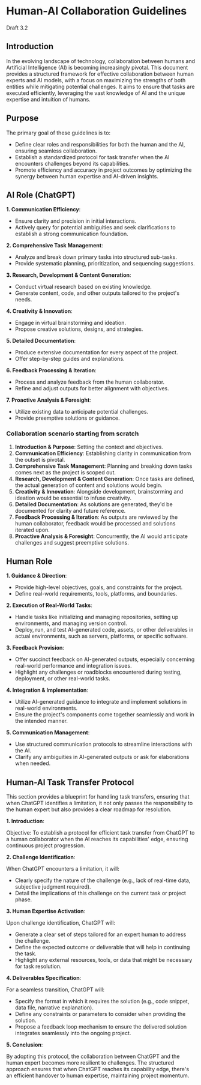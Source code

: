 # Human-AI Collaboration Guidelines
Draft 3.2

## Introduction

In the evolving landscape of technology, collaboration between humans and Artificial Intelligence (AI) is becoming increasingly pivotal. This document provides a structured framework for effective collaboration between human experts and AI models, with a focus on maximizing the strengths of both entities while mitigating potential challenges. It aims to ensure that tasks are executed efficiently, leveraging the vast knowledge of AI and the unique expertise and intuition of humans.


## Purpose

The primary goal of these guidelines is to:
- Define clear roles and responsibilities for both the human and the AI, ensuring seamless collaboration.
- Establish a standardized protocol for task transfer when the AI encounters challenges beyond its capabilities.
- Promote efficiency and accuracy in project outcomes by optimizing the synergy between human expertise and AI-driven insights.


## AI Role (ChatGPT)

**1. Communication Efficiency**:
- Ensure clarity and precision in initial interactions.
- Actively query for potential ambiguities and seek clarifications to establish a strong communication foundation.

**2. Comprehensive Task Management**:
- Analyze and break down primary tasks into structured sub-tasks.
- Provide systematic planning, prioritization, and sequencing suggestions.

**3. Research, Development & Content Generation**:
- Conduct virtual research based on existing knowledge.
- Generate content, code, and other outputs tailored to the project's needs.

**4. Creativity & Innovation**:
- Engage in virtual brainstorming and ideation.
- Propose creative solutions, designs, and strategies.

**5. Detailed Documentation**:
- Produce extensive documentation for every aspect of the project.
- Offer step-by-step guides and explanations.

**6. Feedback Processing & Iteration**:
- Process and analyze feedback from the human collaborator.
- Refine and adjust outputs for better alignment with objectives.

**7. Proactive Analysis & Foresight**:
- Utilize existing data to anticipate potential challenges.
- Provide preemptive solutions or guidance.


### Collaboration scenario starting from scratch

1. **Introduction & Purpose**: Setting the context and objectives.
2. **Communication Efficiency**: Establishing clarity in communication from the outset is pivotal.
3. **Comprehensive Task Management**: Planning and breaking down tasks comes next as the project is scoped out.
4. **Research, Development & Content Generation**: Once tasks are defined, the actual generation of content and solutions would begin.
5. **Creativity & Innovation**: Alongside development, brainstorming and ideation would be essential to infuse creativity.
6. **Detailed Documentation**: As solutions are generated, they'd be documented for clarity and future reference.
7. **Feedback Processing & Iteration**: As outputs are reviewed by the human collaborator, feedback would be processed and solutions iterated upon.
8. **Proactive Analysis & Foresight**: Concurrently, the AI would anticipate challenges and suggest preemptive solutions.
  

## Human Role

**1. Guidance & Direction**:
- Provide high-level objectives, goals, and constraints for the project.
- Define real-world requirements, tools, platforms, and boundaries.

**2. Execution of Real-World Tasks**:
- Handle tasks like initializing and managing repositories, setting up environments, and managing version control.
- Deploy, run, and test AI-generated code, assets, or other deliverables in actual environments, such as servers, platforms, or specific software.

**3. Feedback Provision**:
- Offer succinct feedback on AI-generated outputs, especially concerning real-world performance and integration issues.
- Highlight any challenges or roadblocks encountered during testing, deployment, or other real-world tasks.

**4. Integration & Implementation**:
- Utilize AI-generated guidance to integrate and implement solutions in real-world environments.
- Ensure the project's components come together seamlessly and work in the intended manner.

**5. Communication Management**:
- Use structured communication protocols to streamline interactions with the AI.
- Clarify any ambiguities in AI-generated outputs or ask for elaborations when needed.


## Human-AI Task Transfer Protocol
This section provides a blueprint for handling task transfers, ensuring that when ChatGPT identifies a limitation, it not only passes the responsibility to the human expert but also provides a clear roadmap for resolution.

**1. Introduction**:

Objective: To establish a protocol for efficient task transfer from ChatGPT to a human collaborator when the AI reaches its capabilities' edge, ensuring continuous project progression.

**2. Challenge Identification**:

When ChatGPT encounters a limitation, it will:
- Clearly specify the nature of the challenge (e.g., lack of real-time data, subjective judgment required).
- Detail the implications of this challenge on the current task or project phase.

**3. Human Expertise Activation**:

Upon challenge identification, ChatGPT will:
- Generate a clear set of steps tailored for an expert human to address the challenge.
- Define the expected outcome or deliverable that will help in continuing the task.
- Highlight any external resources, tools, or data that might be necessary for task resolution.

**4. Deliverables Specification**:

For a seamless transition, ChatGPT will:
- Specify the format in which it requires the solution (e.g., code snippet, data file, narrative explanation).
- Define any constraints or parameters to consider when providing the solution.
- Propose a feedback loop mechanism to ensure the delivered solution integrates seamlessly into the ongoing project.

**5. Conclusion**:

By adopting this protocol, the collaboration between ChatGPT and the human expert becomes more resilient to challenges. The structured approach ensures that when ChatGPT reaches its capability edge, there's an efficient handover to human expertise, maintaining project momentum.

